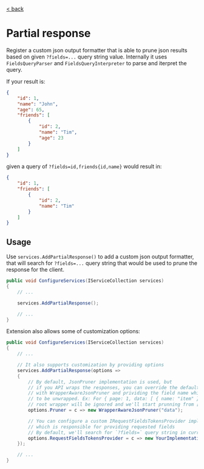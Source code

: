 [< back](../)
# Partial response
Register a custom json output formatter that is able to prune json results based on given `?fields=...` query string value. Internally it uses `FieldsQueryParser` and `FieldsQueryInterpreter` to parse and iterpret the query.

If your result is:
```json
{
    "id": 1,
    "name": "John",
    "age": 65,
    "friends": [
        {
            "id": 2,
            "name": "Tim",
            "age": 23
        }
    ]
}
```
given a query of `?fields=id,friends{id,name}` would result in:
```json
{
    "id": 1,
    "friends": [
        {
            "id": 2,
            "name": "Tim"
        }
    ]
}
```


## Usage

Use `services.AddPartialResponse()` to add a custom json output formatter, that will search for `?fields=...` query string that would be used to prune the response for the client.
```csharp
public void ConfigureServices(IServiceCollection services)
{
    // ...

    services.AddPartialResponse();

    // ...
}
```

Extension also allows some of customization options:
```csharp
public void ConfigureServices(IServiceCollection services)
{
    // ...

    // It also supports customization by providing options
    services.AddPartialResponse(options =>
    {
        // By default, JsonPruner implementation is used, but
        // if you API wraps the responses, you can override the default
        // with WrapperAwareJsonPruner and prividing the field name which needs
        // to be unwrapped. Ex: For { page: 1, data: [ { name: "item" } ] }
        // root wrapper will be ignored and we'll start prunning from [ { name: "item" } ]
        options.Pruner = c => new WrapperAwareJsonPruner("data");

        // You can configure a custom IRequestFieldsTokensProvider implementation,
        // which is responsible for providing requested fields
        // By default, we'll search for `?fields=` query string in current request.
        options.RequestFieldsTokensProvider = c => new YourImplementation();
    });

    // ...
}
```